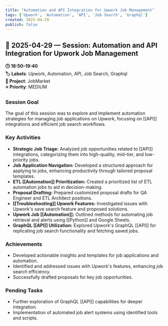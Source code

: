 ```yaml
---
title: "Automation and API Integration for Upwork Job Management"
tags: ['Upwork', 'Automation', 'API', 'Job Search', 'Graphql']
created: 2025-04-29
publish: false
---
```


## 📅 2025-04-29 — Session: Automation and API Integration for Upwork Job Management

**🕒 18:50–19:40**  
**🏷️ Labels**: Upwork, Automation, API, Job Search, Graphql  
**📂 Project**: JobMarket  
**⭐ Priority**: MEDIUM  


### Session Goal
The goal of this session was to explore and implement automation strategies for managing job applications on Upwork, focusing on [[API]] integrations and efficient job search workflows.

### Key Activities
- **Strategic Job Triage:** Analyzed job opportunities related to [[API]] integrations, categorizing them into high-quality, mid-tier, and low-priority jobs.
- **Job Application Navigation:** Developed a structured approach for applying to jobs, enhancing productivity through tailored proposal templates.
- **ETL [[Automation]] Prioritization:** Created a prioritized list of ETL automation jobs to aid in decision-making.
- **Proposal Drafting:** Prepared customized proposal drafts for QA Engineer and ETL Architect positions.
- **[[Troubleshooting]] Upwork Features:** Investigated issues with Upwork's save search feature and proposed solutions.
- **Upwork Job [[Automation]]:** Outlined methods for automating job retrieval and alerts using [[Python]] and Google Sheets.
- **GraphQL [[API]] Utilization:** Explored Upwork's GraphQL [[API]] for replicating job search functionality and fetching saved jobs.

### Achievements
- Developed actionable insights and templates for job applications and automation.
- Identified and addressed issues with Upwork's features, enhancing job search efficiency.
- Successfully drafted proposals for key job opportunities.

### Pending Tasks
- Further exploration of GraphQL [[API]] capabilities for deeper integration.
- Implementation of automated job alert systems using identified tools and scripts.
